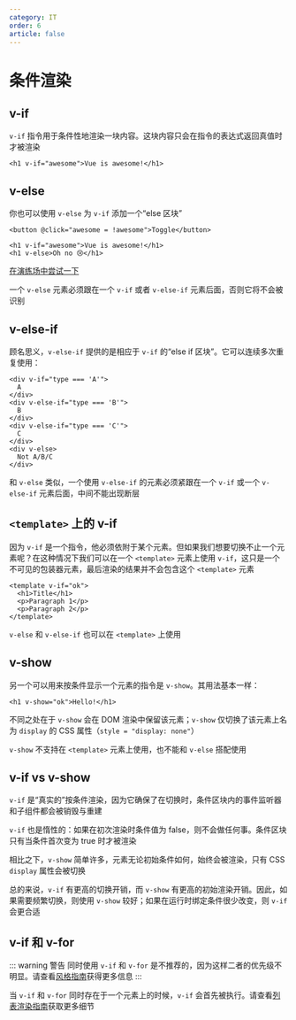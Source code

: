 ```yaml
---
category: IT
order: 6
article: false
---
```


# 条件渲染

## v-if

`v-if` 指令用于条件性地渲染一块内容。这块内容只会在指令的表达式返回真值时才被渲染

```vue
<h1 v-if="awesome">Vue is awesome!</h1>
```

## v-else

你也可以使用 `v-else` 为 `v-if` 添加一个“else 区块”

```vue
<button @click="awesome = !awesome">Toggle</button>

<h1 v-if="awesome">Vue is awesome!</h1>
<h1 v-else>Oh no 😢</h1>
```

[在演练场中尝试一下](https://play.vuejs.org/#eNp9UktOwzAQvcrgFUilUdVdlVZ81AUsKALEypuQTBO3jh3Z4zZS1XuwQ+KEHAE7v7JAtSxrZt7z6D2PD+y2qsY7h2zGYpsaUdGCK6wrbQgyXCdOEhy4AsgSSi6v2piTQXJGhYwT+JXs0eoSZ0DGYUs5BswffsfR0NonhGUlE0KfAcQfjkgruEmlSLdzzrpOMIeLLuRsQTrPJcZRS27acIqLCeyuxfp0yTPfHYKwvZ6LOComgd6RUVpcrApQGn6+Pr87NI4GSWzEyKZarUU+3lit/LO0jlmqy0pINKuKhFaWs1n7FgFLpNT7x6YW/I/6elpguv2nvrF1qHH2bNCi2XnhA0aJyZFaePn6hLWPB7DUmZOefQZ88calCxpb2p1TmZf9h9eofSjDiIXK3+yyJlS2N9UP8NjwOfN/4/6M9ZPc6Xja3PMTZ8dfHr7KBA==)

一个 `v-else` 元素必须跟在一个 `v-if` 或者 `v-else-if` 元素后面，否则它将不会被识别

## v-else-if

顾名思义，`v-else-if` 提供的是相应于 `v-if` 的“else if 区块”。它可以连续多次重复使用：

```vue
<div v-if="type === 'A'">
  A
</div>
<div v-else-if="type === 'B'">
  B
</div>
<div v-else-if="type === 'C'">
  C
</div>
<div v-else>
  Not A/B/C
</div>
```

和 `v-else` 类似，一个使用 `v-else-if` 的元素必须紧跟在一个 `v-if` 或一个 `v-else-if` 元素后面，中间不能出现断层

## `<template>` 上的 v-if

因为 `v-if` 是一个指令，他必须依附于某个元素。但如果我们想要切换不止一个元素呢？在这种情况下我们可以在一个 `<template>` 元素上使用 `v-if`，这只是一个不可见的包装器元素，最后渲染的结果并不会包含这个 `<template>` 元素

```vue
<template v-if="ok">
  <h1>Title</h1>
  <p>Paragraph 1</p>
  <p>Paragraph 2</p>
</template>
```

`v-else` 和 `v-else-if` 也可以在 `<template>` 上使用

## v-show

另一个可以用来按条件显示一个元素的指令是 `v-show`。其用法基本一样：

```vue
<h1 v-show="ok">Hello!</h1>
```

不同之处在于 `v-show` 会在 DOM 渲染中保留该元素；`v-show` 仅切换了该元素上名为 `display` 的 CSS 属性（`style = "display: none"`）

`v-show` 不支持在 `<template>` 元素上使用，也不能和 `v-else` 搭配使用

## v-if vs v-show

`v-if` 是“真实的”按条件渲染，因为它确保了在切换时，条件区块内的事件监听器和子组件都会被销毁与重建

`v-if` 也是惰性的：如果在初次渲染时条件值为 false，则不会做任何事。条件区块只有当条件首次变为 true 时才被渲染

相比之下，`v-show` 简单许多，元素无论初始条件如何，始终会被渲染，只有 CSS `display` 属性会被切换

总的来说，`v-if` 有更高的切换开销，而 `v-show` 有更高的初始渲染开销。因此，如果需要频繁切换，则使用 `v-show` 较好；如果在运行时绑定条件很少改变，则 `v-if` 会更合适

## v-if 和 v-for

::: warning 警告
同时使用 `v-if` 和 `v-for` 是不推荐的，因为这样二者的优先级不明显。请查看[风格指南](https://cn.vuejs.org/style-guide/rules-essential.html#avoid-v-if-with-v-for)获得更多信息
:::

当 `v-if` 和 `v-for` 同时存在于一个元素上的时候，`v-if` 会首先被执行。请查看[列表渲染指南](list.md#v-for-与-v-if)获取更多细节